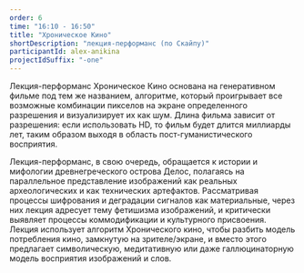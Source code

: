 ```yaml
---
order: 6
time: "16:10 - 16:50"
title: "Хроническое Кино"
shortDescription: "лекция-перформанс (по Скайпу)"
participantId: alex-anikina
projectIdSuffix: "-one"
---
```


Лекция-перформанс Хроническое Кино основана на генеративном фильме под тем же названием, алгоритме, который проигрывает все возможные комбинации пикселов на экране определенного разрешения и визуализирует их как шум. Длина фильма зависит от разрешения: если использовать HD, то фильм будет длится миллиарды лет, таким образом выходя в область пост-гуманистического восприятия.

Лекция-перформанс, в свою очередь, обращается к истории и мифологии древнегреческого острова Делос, полагаясь на параллельное представление изображений как реальных археологических и как технических артефактов. Рассматривая процессы шифрования и деградации сигналов как материальные, через них лекция адресует тему фетишизма изображений, и критически выявляет процессы коммодификации и культурного присвоения. Лекция использует алгоритм Хронического кино, чтобы разбить модель потребления кино, замкнутую на зрителе/экране, и вместо этого предлагает символическую, медитативную или даже галлюцинаторную модель восприятия изображений и слов.
